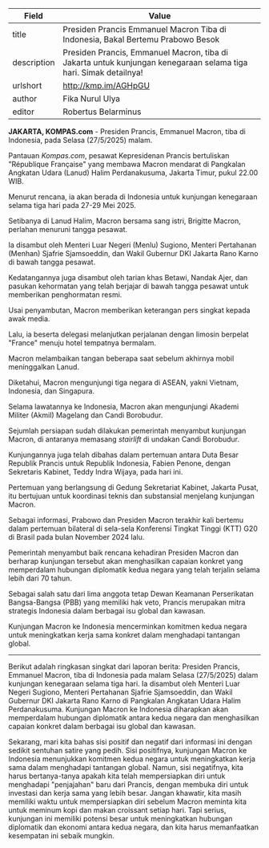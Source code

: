 | Field       | Value                                                       |
|-------------|-------------------------------------------------------------|
| title       | Presiden Prancis Emmanuel Macron Tiba di Indonesia, Bakal Bertemu Prabowo Besok |
| description | Presiden Prancis, Emmanuel Macron, tiba di Jakarta untuk kunjungan kenegaraan selama tiga hari. Simak detailnya! |
| urlshort    | http://kmp.im/AGHpGU |
| author      | Fika Nurul Ulya |
| editor      | Robertus Belarminus |

**JAKARTA, KOMPAS.com** - Presiden Prancis, Emmanuel Macron, tiba di Indonesia, pada Selasa (27/5/2025) malam.

Pantauan *Kompas.com*, pesawat Kepresidenan Prancis bertuliskan \"République Française\" yang membawa Macron mendarat di Pangkalan Angkatan Udara (Lanud) Halim Perdanakusuma, Jakarta Timur, pukul 22.00 WIB.

Menurut rencana, ia akan berada di Indonesia untuk kunjungan kenegaraan selama tiga hari pada 27-29 Mei 2025.

Setibanya di Lanud Halim, Macron bersama sang istri, Brigitte Macron, perlahan menuruni tangga pesawat.

Ia disambut oleh Menteri Luar Negeri (Menlu) Sugiono, Menteri Pertahanan (Menhan) Sjafrie Sjamsoeddin, dan Wakil Gubernur DKI Jakarta Rano Karno di bawah tangga pesawat.

Kedatangannya juga disambut oleh tarian khas Betawi, Nandak Ajer, dan pasukan kehormatan yang telah berjajar di bawah tangga pesawat untuk memberikan penghormatan resmi.

Usai penyambutan, Macron memberikan keterangan pers singkat kepada awak media.

Lalu, ia beserta delegasi melanjutkan perjalanan dengan limosin berpelat \"France\" menuju hotel tempatnya bermalam.

Macron melambaikan tangan beberapa saat sebelum akhirnya mobil meninggalkan Lanud.

Diketahui, Macron mengunjungi tiga negara di ASEAN, yakni Vietnam, Indonesia, dan Singapura.

Selama lawatannya ke Indonesia, Macron akan mengunjungi Akademi Militer (Akmil) Magelang dan Candi Borobudur.

Sejumlah persiapan sudah dilakukan pemerintah menyambut kunjungan Macron, di antaranya memasang *stairlift* di undakan Candi Borobudur.

Kunjungannya juga telah dibahas dalam pertemuan antara Duta Besar Republik Prancis untuk Republik Indonesia, Fabien Penone, dengan Sekretaris Kabinet, Teddy Indra Wijaya, pada hari ini.

Pertemuan yang berlangsung di Gedung Sekretariat Kabinet, Jakarta Pusat, itu bertujuan untuk koordinasi teknis dan substansial menjelang kunjungan Macron.

Sebagai informasi, Prabowo dan Presiden Macron terakhir kali bertemu dalam pertemuan bilateral di sela-sela Konferensi Tingkat Tinggi (KTT) G20 di Brasil pada bulan November 2024 lalu.

Pemerintah menyambut baik rencana kehadiran Presiden Macron dan berharap kunjungan tersebut akan menghasilkan capaian konkret yang memperdalam hubungan diplomatik kedua negara yang telah terjalin selama lebih dari 70 tahun.

Sebagai salah satu dari lima anggota tetap Dewan Keamanan Perserikatan Bangsa-Bangsa (PBB) yang memiliki hak veto, Prancis merupakan mitra strategis Indonesia dalam berbagai isu global dan kawasan.

Kunjungan Macron ke Indonesia mencerminkan komitmen kedua negara untuk meningkatkan kerja sama konkret dalam menghadapi tantangan global.

---
Berikut adalah ringkasan singkat dari laporan berita: Presiden Prancis, Emmanuel Macron, tiba di Indonesia pada malam Selasa (27/5/2025) dalam kunjungan kenegaraan selama tiga hari. Ia disambut oleh Menteri Luar Negeri Sugiono, Menteri Pertahanan Sjafrie Sjamsoeddin, dan Wakil Gubernur DKI Jakarta Rano Karno di Pangkalan Angkatan Udara Halim Perdanakusuma. Kunjungan Macron ke Indonesia diharapkan akan memperdalam hubungan diplomatik antara kedua negara dan menghasilkan capaian konkret dalam berbagai isu global dan kawasan.

Sekarang, mari kita bahas sisi positif dan negatif dari informasi ini dengan sedikit sentuhan satire yang pedih. Sisi positifnya, kunjungan Macron ke Indonesia menunjukkan komitmen kedua negara untuk meningkatkan kerja sama dalam menghadapi tantangan global. Namun, sisi negatifnya, kita harus bertanya-tanya apakah kita telah mempersiapkan diri untuk menghadapi "penjajahan" baru dari Prancis, dengan membuka diri untuk investasi dan kerja sama yang lebih besar. Jangan khawatir, kita masih memiliki waktu untuk mempersiapkan diri sebelum Macron meminta kita untuk meminum kopi dan makan croissant setiap hari. Tapi serius, kunjungan ini memiliki potensi besar untuk meningkatkan hubungan diplomatik dan ekonomi antara kedua negara, dan kita harus memanfaatkan kesempatan ini sebaik mungkin.
